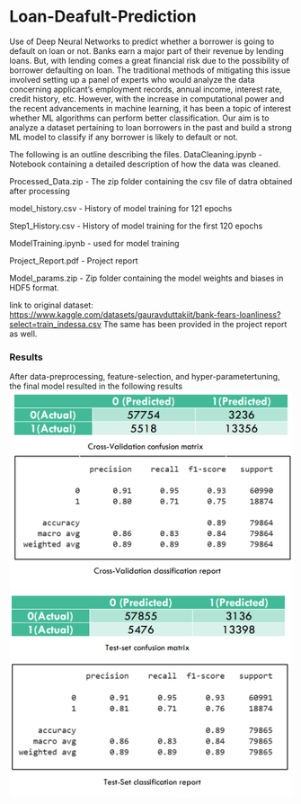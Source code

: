 # Loan-Deafult-Prediction
Use of Deep Neural Networks to predict whether a borrower is going to default on loan or not.
Banks earn a major part of their revenue by lending loans. But, with lending comes a great financial risk due to the possibility of borrower defaulting on loan. The traditional methods of mitigating this issue involved setting up a panel of experts who would analyze the data concerning applicant’s employment records, annual income, interest rate, credit history, etc. However, with the increase in computational power and the recent advancements in machine learning, it has been a topic of interest whether ML algorithms can perform better classification. Our aim is to analyze a dataset pertaining to loan borrowers in the past and build a strong ML model to classify if any borrower is likely to default or not. 

The following is an outline describing the files.
DataCleaning.ipynb - Notebook containing a detailed description of how the data was cleaned.

Processed_Data.zip - The zip folder containing the csv file of datra obtained after processing

model_history.csv - History of model training for 121 epochs

Step1_History.csv - History of model training for the first 120 epochs

ModelTraining.ipynb - used for model training

Project_Report.pdf - Project report

Model_params.zip - Zip folder containing the model weights and biases in HDF5 format. 

link to original dataset: https://www.kaggle.com/datasets/gauravduttakiit/bank-fears-loanliness?select=train_indessa.csv
The same has been provided in the project report as well.


### Results

After data-preprocessing, feature-selection, and hyper-parametertuning, the final model resulted in the following results
![plot](./pictures/cv.png)
![plot](./pictures/test.png)
